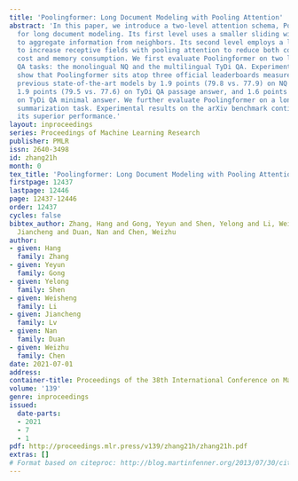 ```yaml
---
title: 'Poolingformer: Long Document Modeling with Pooling Attention'
abstract: 'In this paper, we introduce a two-level attention schema, Poolingformer,
  for long document modeling. Its first level uses a smaller sliding window pattern
  to aggregate information from neighbors. Its second level employs a larger window
  to increase receptive fields with pooling attention to reduce both computational
  cost and memory consumption. We first evaluate Poolingformer on two long sequence
  QA tasks: the monolingual NQ and the multilingual TyDi QA. Experimental results
  show that Poolingformer sits atop three official leaderboards measured by F1, outperforming
  previous state-of-the-art models by 1.9 points (79.8 vs. 77.9) on NQ long answer,
  1.9 points (79.5 vs. 77.6) on TyDi QA passage answer, and 1.6 points (67.6 vs. 66.0)
  on TyDi QA minimal answer. We further evaluate Poolingformer on a long sequence
  summarization task. Experimental results on the arXiv benchmark continue to demonstrate
  its superior performance.'
layout: inproceedings
series: Proceedings of Machine Learning Research
publisher: PMLR
issn: 2640-3498
id: zhang21h
month: 0
tex_title: 'Poolingformer: Long Document Modeling with Pooling Attention'
firstpage: 12437
lastpage: 12446
page: 12437-12446
order: 12437
cycles: false
bibtex_author: Zhang, Hang and Gong, Yeyun and Shen, Yelong and Li, Weisheng and Lv,
  Jiancheng and Duan, Nan and Chen, Weizhu
author:
- given: Hang
  family: Zhang
- given: Yeyun
  family: Gong
- given: Yelong
  family: Shen
- given: Weisheng
  family: Li
- given: Jiancheng
  family: Lv
- given: Nan
  family: Duan
- given: Weizhu
  family: Chen
date: 2021-07-01
address:
container-title: Proceedings of the 38th International Conference on Machine Learning
volume: '139'
genre: inproceedings
issued:
  date-parts:
  - 2021
  - 7
  - 1
pdf: http://proceedings.mlr.press/v139/zhang21h/zhang21h.pdf
extras: []
# Format based on citeproc: http://blog.martinfenner.org/2013/07/30/citeproc-yaml-for-bibliographies/
---
```

